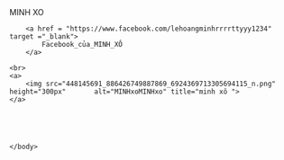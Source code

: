 <!DOCTYPE html>
<html lang="en">
    <head>
        <a>MINH XO</a>
    </head>
        <br>
    <body>
        
        <a href = "https://www.facebook.com/lehoangminhrrrrttyyy1234" target ="_blank">
            Facebook_của_MINH_XÔ
        </a>
        
    <br>
    <a>
        <img src="448145691_886426749887869_6924369713305694115_n.png" height="300px"       alt="MINHxoMINHxo" title="minh xô ">
    </a>





    </body>
</html>
